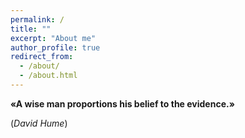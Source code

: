 ```yaml
---
permalink: /
title: ""
excerpt: "About me"
author_profile: true
redirect_from: 
  - /about/
  - /about.html
---
```



**«A wise man proportions his belief to the evidence.»**

(*David Hume*)
